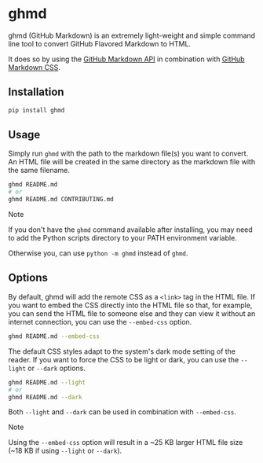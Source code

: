 # ghmd

ghmd (GitHub Markdown) is an extremely light-weight and simple command line tool to convert GitHub Flavored Markdown to HTML.

It does so by using the [GitHub Markdown API](https://docs.github.com/en/free-pro-team@latest/rest/reference/markdown) in combination with [GitHub Markdown CSS](https://github.com/sindresorhus/github-markdown-css).

## Installation

```bash
pip install ghmd
```

## Usage

Simply run `ghmd` with the path to the markdown file(s) you want to convert. An HTML file will be created in the same directory as the markdown file with the same filename.

```bash
ghmd README.md
# or
ghmd README.md CONTRIBUTING.md
```

> [!NOTE]
> If you don't have the `ghmd` command available after installing, you may need to add the Python scripts directory to your PATH environment variable. 
> 
> Otherwise you, can use `python -m ghmd` instead of `ghmd`.

## Options

By default, ghmd will add the remote CSS as a `<link>` tag in the HTML file. If you want to embed the CSS directly into the HTML file so that, for example, you can send the HTML file to someone else and they can view it without an internet connection, you can use the `--embed-css` option.

```bash
ghmd README.md --embed-css
```

The default CSS styles adapt to the system's dark mode setting of the reader. If you want to force the CSS to be light or dark, you can use the `--light` or `--dark` options.

```bash
ghmd README.md --light
# or
ghmd README.md --dark
```

Both `--light` and `--dark` can be used in combination with `--embed-css`.

> [!NOTE]
> Using the `--embed-css` option will result in a ~25 KB larger HTML file size (~18 KB if using `--light` or `--dark`).